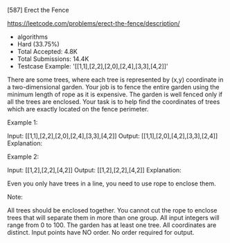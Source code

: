 [587] Erect the Fence  

https://leetcode.com/problems/erect-the-fence/description/

* algorithms
* Hard (33.75%)
* Total Accepted:    4.8K
* Total Submissions: 14.4K
* Testcase Example:  '[[1,1],[2,2],[2,0],[2,4],[3,3],[4,2]]'

There are some trees, where each tree is represented by (x,y) coordinate in a two-dimensional garden. Your job is to fence the entire garden using the minimum length of rope as it is expensive. The garden is well fenced only if all the trees are enclosed. Your task is to help find the coordinates of trees which are exactly located on the fence perimeter.

Example 1:

Input: [[1,1],[2,2],[2,0],[2,4],[3,3],[4,2]]
Output: [[1,1],[2,0],[4,2],[3,3],[2,4]]
Explanation:




Example 2:

Input: [[1,2],[2,2],[4,2]]
Output: [[1,2],[2,2],[4,2]]
Explanation:

Even you only have trees in a line, you need to use rope to enclose them. 



 Note: 

All trees should be enclosed together. You cannot cut the rope to enclose trees that will separate them in more than one group.
All input integers will range from 0 to 100. 
The garden has at least one tree. 
All coordinates are distinct. 
Input points have NO order. No order required for output.


